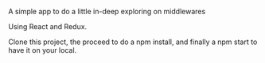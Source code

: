 A simple app to do a little in-deep exploring on middlewares

Using React and Redux.

Clone this project, the proceed to do a npm install, and finally a npm start to have it on your local.
